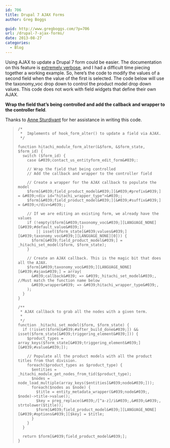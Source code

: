 ```yaml
---
id: 706
title: Drupal 7 AJAX Forms
author: Greg Boggs

guid: http://www.gregboggs.com/?p=706
url: /drupal-7-ajax-forms/
date: 2013-08-27
categories:
  - Blog
---
```

Using AJAX to update a Drupal 7 form could be easier. The documentation on this feature is [extremely verbose][1], and I had a difficult time piecing together a working example. So, here&#8217;s the code to modify the values of a second field when the value of the first is selected. The code below will use the taxonomy_voc drop down to control the product model drop down values. This code does not work with field widgets that define their own AJAX.

**Wrap the field that&#8217;s being controlled and add the callback and wrapper to the controller field**.

Thanks to [Anne Sturdivant][2] for her assistance in writing this code.

>     
>     /*
>      *  Implements of hook_form_alter() to update a field via AJAX.
>      */
>     
>     function hitachi_module_form_alter(&$form, &$form_state, $form_id) {
>       switch ($form_id) {
>         case &#039;contact_us_entityform_edit_form&#039;:
>     
>         // Wrap the field that being controlled
>         // Add the callback and wrapper to the controller field
>     
>         // Create a wrapper for the AJAX callback to populate the model
>         $form[&#039;field_product_model&#039;][&#039;#prefix&#039;] = &#039;<div id="hitachi_wrapper_type">&#039;;
>         $form[&#039;field_product_model&#039;][&#039;#suffix&#039;] = &#039;</div>&#039;;
>     
>         // If we are editing an existing form, we already have the values
>         if (!empty($form[&#039;taxonomy_voc&#039;][LANGUAGE_NONE][&#039;#default_value&#039;]) 
>             || isset($form_state[&#039;values&#039;][&#039;taxonomy_voc&#039;][LANGUAGE_NONE][0])) {
>           $form[&#039;field_product_model&#039;] = _hitachi_set_model($form, $form_state);
>         }
>     
>         // Create an AJAX callback. This is the magic bit that does all the AJAX.
>         $form[&#039;taxonomy_voc&#039;][LANGUAGE_NONE][&#039;#ajax&#039;] = array(
>           &#039;callback&#039; => &#039;_hitachi_set_model&#039;, //Must match the function name below
>           &#039;wrapper&#039; => &#039;hitachi_wrapper_type&#039;,
>         );
>       }
>     }
>     
>     /**
>      * AJAX callback to grab all the nodes with a given term.
>      *
>      */
>     function _hitachi_set_model($form, $form_state) {
>       if (!isset($form[&#039;#after_build_done&#039;]) && isset($form_state[&#039;triggering_element&#039;])) {
>         $product_types = array_keys($form_state[&#039;triggering_element&#039;][&#039;#value&#039;]);
>     
>         // Populate all the product models with all the product titles from that division.
>         foreach($product_types as $product_type) {
>           $entities = _hitachi_module_get_nodes_from_tid($product_type);
>           $nodes = node_load_multiple(array_keys($entities[&#039;node&#039;]));
>           foreach($nodes as $node) {
>             $title = entity_metadata_wrapper(&#039;node&#039;, $node)->title->value();
>             $key = preg_replace(&#039;/[^a-z]/i&#039;,&#039;&#039;, strtolower($title));
>             $form[&#039;field_product_model&#039;][LANGUAGE_NONE][&#039;#options&#039;][$key] = $title;
>           }
>         }
>       }
>     
>       return $form[&#039;field_product_model&#039;];
>     }
>

 [1]: https://api.drupal.org/api/drupal/developer!topics!forms_api_reference.html/7#ajax
 [2]: http://anniegreens.com/